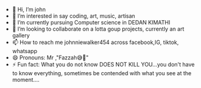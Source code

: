 - 👋 Hi, I’m john
- 👀 I’m interested in say coding, art, music, artisan
- 🌱 I’m currently pursuing Computer science in DEDAN KIMATHI   
- 💞️ I’m looking to collaborate on a lotta goup projects, currently an art gallery 
- 📫 How to reach me johnniewalker454 across facebook,IG, tiktok, whatsapp
- 😄 Pronouns: Mr ,"Fazzah😅🤟"
- ⚡ Fun fact: What you do not know DOES NOT KILL YOU...you don't have to know everything, sometimes be contended with what you see at the moment....

<!---
Kwendojohn/Kwendojohn is a ✨ special ✨ repository because its `README.md` (this file) appears on your GitHub profile.
You can click the Preview link to take a look at your changes.
--->
